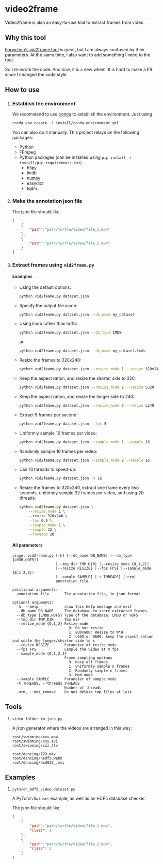 # video2frame

Video2frame is also an easy-to-use tool to extract frames from video.

## Why this tool

[Forwchen's vid2frame tool](https://github.com/forwchen/vid2frame) is great, but I am always confused by their parameters. At the same time, I also want to add something I need to the tool. 

So I re-wrote the code. And now, it is a new wheel. It is hard to make a PR since I changed the code style. 

## How to use

1. ### Establish the environment
    
    We recommend to use [conda](https://conda.io/) to establish the environment. Just using 
    
    ```sh
    conda env create -f install/conda-environment.yml
    ```
    
    You can also do it manually. This project relays on the following packages:
    
    - Python
    - FFmpeg
    - Python packages (can be installed using `pip install -r install/pip-requirements.txt`)
        + h5py
        + lmdb
        + numpy
        + easydict
        + tqdm
    
1. ### Make the annotation json file
    
    The json file should like
    
    ```json
    [
        {
            "path":"path/to/the/video/file_1.mp4"
        },
        {
            "path":"path/to/the/video/file_2.mp4"
        }
    ]
    ```
    
1. ### Extract frames using `vid2frame.py`
    
    #### Examples
    
    + Using the default options:
     
        ```sh
        python vid2feame.py dataset.json
        ```
        
    + Specify the output file name:
    
        ```sh
        python vid2feame.py dataset.json --db_name my_dataset
        ```
        
    + Using lmdb rather than hdf5:
    
        ```sh
        python vid2feame.py dataset.json --db_type LMDB
        ``` 
        or 
        ```sh
        python vid2feame.py dataset.json --db_name my_dataset.lmdb
        ```
    
    + Resize the frames to 320x240:
        
        ```sh
        python vid2feame.py dataset.json --resize_mode 1 --resize 320x240
        ```
    
    + Keep the aspect ration, and resize the shorter side to 320:
    
        ```sh
        python vid2feame.py dataset.json --resize_mode 2 --resize S320
        ```
    
    + Keep the aspect ration, and resize the longer side to 240:
    
        ```sh
        python vid2feame.py dataset.json --resize_mode 2 --resize L240
        ```
        
    + Extract 5 frames per second:
    
        ```sh
        python vid2feame.py dataset.json --fps 5
        ```
    
    + Uniformly sample 16 frames per video:
    
        ```sh
        python vid2feame.py dataset.json --sample_mode 1 --sample 16
        ```
    
    + Randomly sample 16 frames per video:
    
        ```sh
        python vid2feame.py dataset.json --sample_mode 2 --sample 16
        ```
        
    + Use 16 threads to speed-up:
    
        ```sh
        python vid2feame.py dataset.json -t 16
        ```
    
    + Resize the frames to 320x240, extract one frame every two seconds, uniformly sample 32 frames per video, and using 20 threads:
    
        ```sh
        python vid2feame.py dataset.json \
            --resize_mode 1 \ 
            --resize 320x240 \
            --fps 0.5 \
            --sample_mode 1 \
            --sample 32 \
            --threads 20
        ```
        
    #### All parameters
    
    ```text
    usage: vid2frame.py [-h] [--db_name DB_NAME] [--db_type {LMDB,HDF5}]
                        [--tmp_dir TMP_DIR] [--resize_mode {0,1,2}]
                        [--resize RESIZE] [--fps FPS] [--sample_mode {0,1,2,3}]
                        [--sample SAMPLE] [-t THREADS] [-nrm]
                        annotation_file
    
    positional arguments:
      annotation_file       The annotation file, in json format
    
    optional arguments:
      -h, --help            show this help message and exit
      --db_name DB_NAME     The database to store extracted frames
      --db_type {LMDB,HDF5} Type of the database, LMDB or HDF5
      --tmp_dir TMP_DIR     Tmp dir
      --resize_mode {0,1,2} Resize mode
                              0: Do not resize
                              1: 800x600: Resize to W*H
                              2: L600 or S600: keep the aspect ration and scale the longer/shorter side to s
      --resize RESIZE       Parameter of resize mode
      --fps FPS             Sample the video at X fps
      --sample_mode {0,1,2,3}
                            Frame sampling options
                              0: Keep all frames
                              1: Uniformly sample n frames
                              2: Randomly sample n frames
                              3: Mod mode
      --sample SAMPLE       Parameter of sample mode
      -t THREADS, --threads THREADS
                            Number of threads
      -nrm, --not_remove    Do not delete tmp files at last
    ```
    
## Tools

1. `video_folder_to_json.py`

    A json generator where the videos are arranged in this way:

    ```text
    root/swimming/xxx.mp4
    root/swimming/xxy.avi
    root/swimming/xxz.flv
    
    root/dancing/123.mkv
    root/dancing/nsdf3.webm
    root/dancing/asd932_.mov
    ``` 

## Examples

1. `pytorch_hdf5_video_dataset.py`

    A PyTorch `Dataset` example, as well as an HDF5 database checker.
    
    The json file should like:
    
    ```json
    [
        {
            "path":"path/to/the/video/file_1.mp4",
            "class": 1
        },
        {
            "path":"path/to/the/video/file_2.mp4",
            "class": 2
        }
    ]
    ```